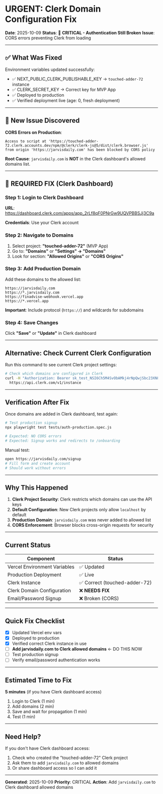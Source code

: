 # URGENT: Clerk Domain Configuration Fix

**Date**: 2025-10-09
**Status**: 🔴 **CRITICAL - Authentication Still Broken**
**Issue**: CORS errors preventing Clerk from loading

---

## ✅ What Was Fixed

Environment variables updated successfully:
- ✅ NEXT_PUBLIC_CLERK_PUBLISHABLE_KEY → `touched-adder-72` instance
- ✅ CLERK_SECRET_KEY → Correct key for MVP App
- ✅ Deployed to production
- ✅ Verified deployment live (age: 0, fresh deployment)

---

## 🚨 New Issue Discovered

**CORS Errors on Production**:
```
Access to script at 'https://touched-adder-72.clerk.accounts.dev/npm/@clerk/clerk-js@5/dist/clerk.browser.js'
from origin 'https://jarvisdaily.com' has been blocked by CORS policy
```

**Root Cause**: `jarvisdaily.com` is **NOT** in the Clerk dashboard's allowed domains list.

---

## 🔧 REQUIRED FIX (Clerk Dashboard)

### Step 1: Login to Clerk Dashboard

**URL**: https://dashboard.clerk.com/apps/app_2rLf8qF0PNrGw9UQVPBBSJj3C9a

**Credentials**: Use your Clerk account

### Step 2: Navigate to Domains

1. Select project: **"touched-adder-72"** (MVP App)
2. Go to: **"Domains"** or **"Settings" → "Domains"**
3. Look for section: **"Allowed Origins"** or **"CORS Origins"**

### Step 3: Add Production Domain

Add these domains to the allowed list:

```
https://jarvisdaily.com
https://*.jarvisdaily.com
https://finadvise-webhook.vercel.app
https://*.vercel.app
```

**Important**: Include protocol (`https://`) and wildcards for subdomains

### Step 4: Save Changes

Click **"Save"** or **"Update"** in Clerk dashboard

---

## Alternative: Check Current Clerk Configuration

Run this command to see current Clerk project settings:

```bash
# Check which domains are configured in Clerk
curl -H "Authorization: Bearer sk_test_NSI6Ch5M4SvObAMkj4rNpQwjSbc23XN8tG1zY0LFiC" \
  https://api.clerk.com/v1/instance
```

---

## Verification After Fix

Once domains are added in Clerk dashboard, test again:

```bash
# Test production signup
npx playwright test tests/auth-production.spec.js

# Expected: NO CORS errors
# Expected: Signup works and redirects to /onboarding
```

Manual test:
```bash
open https://jarvisdaily.com/signup
# Fill form and create account
# Should work without errors
```

---

## Why This Happened

1. **Clerk Project Security**: Clerk restricts which domains can use the API keys
2. **Default Configuration**: New Clerk projects only allow `localhost` by default
3. **Production Domain**: `jarvisdaily.com` was never added to allowed list
4. **CORS Enforcement**: Browser blocks cross-origin requests for security

---

## Current Status

| Component | Status |
|-----------|--------|
| Vercel Environment Variables | ✅ Updated |
| Production Deployment | ✅ Live |
| Clerk Instance | ✅ Correct (touched-adder-72) |
| Clerk Domain Configuration | ❌ **NEEDS FIX** |
| Email/Password Signup | ❌ Broken (CORS) |

---

## Quick Fix Checklist

- [x] Updated Vercel env vars
- [x] Deployed to production
- [x] Verified correct Clerk instance in use
- [  ] **Add jarvisdaily.com to Clerk allowed domains** ← DO THIS NOW
- [  ] Test production signup
- [  ] Verify email/password authentication works

---

## Estimated Time to Fix

**5 minutes** (if you have Clerk dashboard access)

1. Login to Clerk (1 min)
2. Add domains (2 min)
3. Save and wait for propagation (1 min)
4. Test (1 min)

---

## Need Help?

If you don't have Clerk dashboard access:

1. Check who created the "touched-adder-72" Clerk project
2. Ask them to add `jarvisdaily.com` to allowed domains
3. Or share dashboard access so I can add it

---

**Generated**: 2025-10-09
**Priority**: CRITICAL
**Action**: Add `jarvisdaily.com` to Clerk dashboard allowed domains
